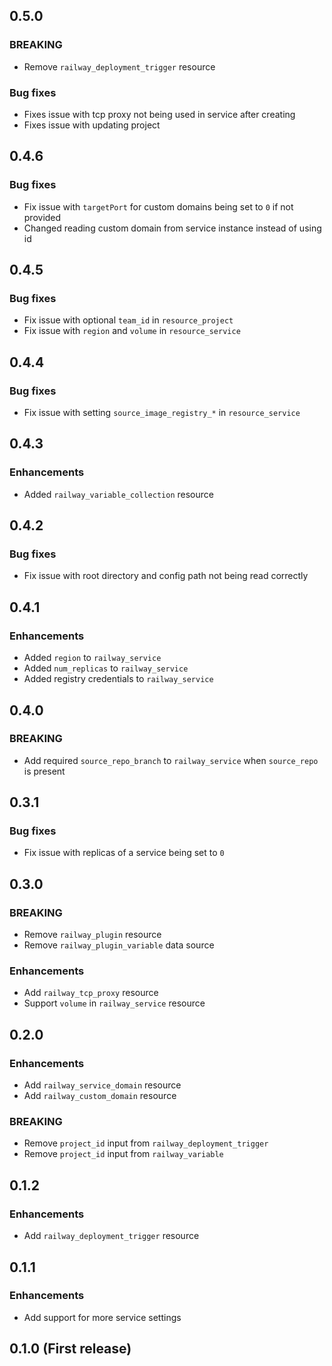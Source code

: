 ## 0.5.0

### BREAKING
* Remove `railway_deployment_trigger` resource

### Bug fixes
* Fixes issue with tcp proxy not being used in service after creating
* Fixes issue with updating project

## 0.4.6

### Bug fixes
* Fix issue with `targetPort` for custom domains being set to `0` if not provided
* Changed reading custom domain from service instance instead of using id

## 0.4.5

### Bug fixes
* Fix issue with optional `team_id` in `resource_project`
* Fix issue with `region` and `volume` in `resource_service`

## 0.4.4

### Bug fixes
* Fix issue with setting `source_image_registry_*` in `resource_service`

## 0.4.3

### Enhancements
* Added `railway_variable_collection` resource

## 0.4.2

### Bug fixes
* Fix issue with root directory and config path not being read correctly

## 0.4.1

### Enhancements
* Added `region` to `railway_service`
* Added `num_replicas` to `railway_service`
* Added registry credentials to `railway_service`

## 0.4.0

### BREAKING
* Add required `source_repo_branch` to `railway_service` when `source_repo` is present

## 0.3.1

### Bug fixes
* Fix issue with replicas of a service being set to `0`

## 0.3.0

### BREAKING
* Remove `railway_plugin` resource
* Remove `railway_plugin_variable` data source

### Enhancements
* Add `railway_tcp_proxy` resource
* Support `volume` in `railway_service` resource

## 0.2.0

### Enhancements
* Add `railway_service_domain` resource
* Add `railway_custom_domain` resource

### BREAKING
* Remove `project_id` input from `railway_deployment_trigger`
* Remove `project_id` input from `railway_variable`

## 0.1.2

### Enhancements
* Add `railway_deployment_trigger` resource

## 0.1.1

### Enhancements
* Add support for more service settings

## 0.1.0 (First release)
